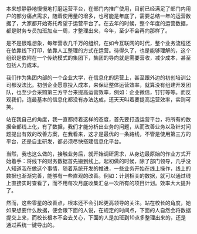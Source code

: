 本来想静静地慢慢地打磨运营平台，在部门内推广使用，目前已经满足了部门内用户的部分痛点需求，随着使用量的增多，也可能是年底了，需要总结一年的运营数据了，大家都开始寄托希望于运营平台了。在去年的时候，整个年度的运营数据，都是财务专员加班加点一周，才整理出来，今年，至少不会再向那样了。

 是不是很难想象，每年营收几千万的组织，在如今互联网的时代，整个业务流程还在依靠线下打印，依靠人工整理的方式在运营。待得久了，也是能够理解的，这个组织是依附在一个传统模式的集团下，集团的导向就是需要营收，减少成本，甚至包括人力成本。

 我们作为集团内部的一个企业大学，在信息化的运营上，甚至跟外边的初创培训公司都没法比。初创企业愿意投入成本，来保证整体运营效率，就算没有组建开发团队，也至少会采购第三方平台来提高运营效率，例如：企业微信，钉钉等等。而反观我们，连最基本的信息化都没有办法达成，还天天叫着要提高运营效率，实则可笑。

 站在我自己的角度，我一直都持着这样的态度，首先要打造运营平台，将所有的数据全部线上化，有了数据，我们才能分析出业务的问题，从而改善业务以及针对问题提出有效的改善方案，在我看来，这才是最优的一条路线，不管是使用第三方的平台，还是自主研发，都必须尽快搭建信息化平台。

 当然，我也这么做的，接触业务后，就开始调研需求，从身边最原始的作业方式开始着手：将线下的财务数据首先搬到线上。起初做的时候，除了部门领导，几乎没人知道我在做这个事情，随着系统开发的推进，一些业务开始在线上操作，线上的数据也渐渐完善，能够有一些直观的改善。例如：计划相关的数据，就可以通过线上直接实时查看了，而不用每次月底收集汇总一次所有的项目计划。效率大大提升了。

 然而，这些零星的改善点，根本还不会引起更高领导的关注。站在校长的角度，她如果想要什么数据，便会跟下面的人说，在规定的时间点，下面的人自然会将数据提交上来，而校长根本不会去关心，下面的人是加班到10点多整理出来的，还是通过系统一键导出的。